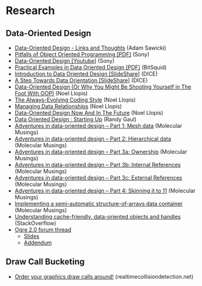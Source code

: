 <!--
    Copyright 2014 The Gfx-rs Developers.

    Licensed under the Apache License, Version 2.0 (the "License");
    you may not use this file except in compliance with the License.
    You may obtain a copy of the License at

        http://www.apache.org/licenses/LICENSE-2.0

    Unless required by applicable law or agreed to in writing, software
    distributed under the License is distributed on an "AS IS" BASIS,
    WITHOUT WARRANTIES OR CONDITIONS OF ANY KIND, either express or implied.
    See the License for the specific language governing permissions and
    limitations under the License.
-->

# Research

## Data-Oriented Design

- [Data-Oriented Design - Links and Thoughts](http://www.asawicki.info/news_1422_data-oriented_design_-_links_and_thoughts.html) (Adam Sawicki)
- [Pitfalls of Object Oriented Programming [PDF]](http://research.scee.net/files/presentations/gcapaustralia09/Pitfalls_of_Object_Oriented_Programming_GCAP_09.pdf) (Sony)
- [Data-Oriented Design [Youtube]](http://www.youtube.com/watch?v=16ZF9XqkfRY) (Sony)
- [Practical Examples in Data Oriented Design [PDF]](https://docs.google.com/presentation/d/17Bzle0w6jz-1ndabrvC5MXUIQ5jme0M8xBF71oz-0Js/present) (BitSquid)
- [Introduction to Data Oriented Design [SlideShare]](http://www.slideshare.net/DICEStudio/a-step-towards-data-orientation) (DICE)
- [A Step Towards Data Orientation [SlideShare]](http://www.slideshare.net/DICEStudio/introduction-to-data-oriented-design) (DICE)
- [Data-Oriented Design (Or Why You Might Be Shooting Yourself in The Foot With OOP)](http://gamesfromwithin.com/data-oriented-design) (Noel Llopis)
- [The Always-Evolving Coding Style](http://gamesfromwithin.com/the-always-evolving-coding-style) (Noel Llopis)
- [Managing Data Relationships](http://gamesfromwithin.com/managing-data-relationships) (Noel Llopis)
- [Data-Oriented Design Now And In The Future](http://gamesfromwithin.com/data-oriented-design-now-and-in-the-future) (Noel Llopis)
- [Data Oriented Design : Starting Up](http://www.randygaul.net/2013/05/05/data-oriented-design-starting-up/) (Randy Gaul)
- [Adventures in data-oriented design – Part 1: Mesh data](http://molecularmusings.wordpress.com/2011/11/03/adventures-in-data-oriented-design-part-1-mesh-data-3/) (Molecular Musings)
- [Adventures in data-oriented design – Part 2: Hierarchical data](http://molecularmusings.wordpress.com/2013/02/22/adventures-in-data-oriented-design-part-2-hierarchical-data/) (Molecular Musings)
- [Adventures in data-oriented design – Part 3a: Ownership](http://molecularmusings.wordpress.com/2013/05/02/adventures-in-data-oriented-design-part-3a-ownership/) (Molecular Musings)
- [Adventures in data-oriented design – Part 3b: Internal References](http://molecularmusings.wordpress.com/2013/05/17/adventures-in-data-oriented-design-part-3b-internal-references/) (Molecular Musings)
- [Adventures in data-oriented design – Part 3c: External References](http://molecularmusings.wordpress.com/2013/07/24/adventures-in-data-oriented-design-part-3c-external-references/) (Molecular Musings)
- [Adventures in data-oriented design – Part 4: Skinning it to 11](http://molecularmusings.wordpress.com/2013/08/22/adventures-in-data-oriented-design-part-4-skinning-it-to-11/) (Molecular Musings)
- [Implementing a semi-automatic structure-of-arrays data container](http://molecularmusings.wordpress.com/2013/10/22/implementing-a-semi-automatic-structure-of-arrays-data-container/) (Molecular Musings)
- [Understanding cache-friendly, data-oriented objects and handles](http://stackoverflow.com/questions/19385853/understanding-cache-friendly-data-oriented-objects-and-handles) (StackOverflow)
- [Ogre 2.0 forum thread](http://www.ogre3d.org/forums/viewtopic.php?f=25&t=75459)
  - [Slides](http://www.mediafire.com/view/?7k0q4guxgm74y2g)
  - [Addendum](http://www.mediafire.com/view/?575z0dfnrk0377v)

## Draw Call Bucketing

- [Order your graphics draw calls around!](http://realtimecollisiondetection.net/blog/?p=86) (realtimecollisiondetection.net)
